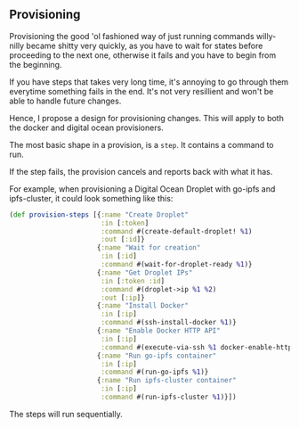 ## Provisioning

Provisioning the good 'ol fashioned way of just running commands willy-nilly
became shitty very quickly, as you have to wait for states before proceeding
to the next one, otherwise it fails and you have to begin from the beginning.

If you have steps that takes very long time, it's annoying to go through them
everytime something fails in the end. It's not very resillient and won't be
able to handle future changes.

Hence, I propose a design for provisioning changes. This will apply to both
the docker and digital ocean provisioners.

The most basic shape in a provision, is a `step`. It contains a command to run.

If the step fails, the provision cancels and reports back with what it has.

For example, when provisioning a Digital Ocean Droplet with go-ipfs and ipfs-cluster,
it could look something like this:

```clojure
(def provision-steps [{:name "Create Droplet"
                       :in [:token]
                       :command #(create-default-droplet! %1)
                       :out [:id]}
                      {:name "Wait for creation"
                       :in [:id]
                       :command #(wait-for-droplet-ready %1)}
                      {:name "Get Droplet IPs"
                       :in [:token :id]
                       :command #(droplet->ip %1 %2)
                       :out [:ip]}
                      {:name "Install Docker"
                       :in [:ip]
                       :command #(ssh-install-docker %1)}
                      {:name "Enable Docker HTTP API"
                       :in [:ip]
                       :command #(execute-via-ssh %1 docker-enable-http-api)}
                      {:name "Run go-ipfs container"
                       :in [:ip]
                       :command #(run-go-ipfs %1)}
                      {:name "Run ipfs-cluster container"
                       :in [:ip]
                       :command #(run-ipfs-cluster %1)}])
```

The steps will run sequentially.
